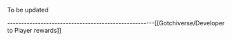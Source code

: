 To be updated








-----------------------------------------------------[[Gotchiverse/Developer to Player rewards]]
